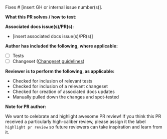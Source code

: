 Fixes # [insert GH or internal issue number(s)].

**What this PR solves / how to test:**

**Associated docs issue(s)/PR(s):**

- [insert associated docs issue(s)/PR(s)]

**Author has included the following, where applicable:**

- [ ] Tests
- [ ] Changeset ([Changeset guidelines](https://github.com/cloudflare/workers-sdk/blob/main/CONTRIBUTING.md#changesets))

**Reviewer is to perform the following, as applicable:**

- Checked for inclusion of relevant tests
- Checked for inclusion of a relevant changeset
- Checked for creation of associated docs updates
- Manually pulled down the changes and spot-tested

**Note for PR author:**

We want to celebrate and highlight awesome PR review! If you think this PR received a particularly high-caliber review, please assign it the label `highlight pr review` so future reviewers can take inspiration and learn from it.
